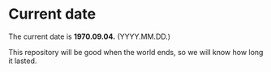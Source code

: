 # Current date

The current date is **1970.09.04.** (YYYY.MM.DD.)

This repository will be good when the world ends, so we will know how long it lasted.